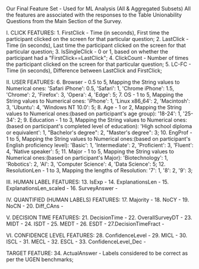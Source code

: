 Our Final Feature Set - Used for ML Analysis (All & Aggregated Subsets)
All the features are associated with the responses to the Table Unionability Questions from the Main Section of the Survey.

I. CLICK FEATURES:
    1. FirstClick - Time (in seconds), First time the participant clicked on the screen for that particular question;
    2. LastClick - Time (in seconds), Last time the participant clicked on the screen for that particular question;
    3. IsSingleClick - 0 or 1, based on whether the participant had a "FirstClick==LastClick";
    4. ClickCount - Number of times the participant clicked on the screen for that particular question;
    5. LC-FC - Time (in seconds), Difference between LastClick and FirstClick;

II. USER FEATURES:
    6. Browser - 0.5 to 5, Mapping the String values to Numerical ones: 'Safari iPhone': 0.5, 'Safari': 1, 'Chrome iPhone': 1.5, 'Chrome': 2, 'Firefox': 3, 'Opera': 4, 'Edge': 5;
    7. OS - 1 to 5, Mapping the String values to Numerical ones: 'iPhone': 1, 'Linux x86_64': 2, 'Macintosh': 3, 'Ubuntu': 4, 'Windows NT 10.0': 5;
    8. Age - 1 or 2, Mapping the String values to Numerical ones:(based on participant's age group): '18-24': 1, '25-34': 2;
    9. Education - 1 to 3, Mapping the String values to Numerical ones:(based on participant's completed level of education): 'High school diploma or equivalent': 1, "Bachelor's degree": 2, "Master's degree": 3;
    10. EngProf - 1 to 5, Mapping the String values to Numerical ones:(based on participant's English proficiency level): 'Basic': 1, 'Intermediate': 2, 'Proficient': 3, 'Fluent': 4, 'Native speaker': 5;
    11. Major - 1 to 5, Mapping the String values to Numerical ones:(based on participant's Major): 'Biotechnology': 1, 'Robotics': 2, 'AI': 3, 'Computer Science': 4, 'Data Science': 5;
    12. ResolutionLen - 1 to 3, Mapping the lengths of Resolution: '7': 1, '8': 2, '9': 3;

III. HUMAN LABEL FEATURES:
    13. IsExp - 
    14. ExplanationsLen - 
    15. ExplanationsLen_scaled - 
    16. SurveyAnswer - 

IV. QUANTIFIED (HUMAN LABELS) FEATURES:
    17. Majority - 
    18. NoCY - 
    19. NoCN - 
    20. Diff_CAns - 

V. DECISION TIME FEATURES:
    21. DecisionTime - 
    22. OverallSurveyDT - 
    23. MIDT - 
    24. ISDT - 
    25. MEDT - 
    26. ESDT - 
    27.DecisionTimeFract - 


VI. CONFIDENCE LEVEL FEATURES:
    28. ConfidenceLevel - 
    29. MICL - 
    30. ISCL - 
    31. MECL - 
    32. ESCL - 
    33. ConfidenceLevel_Dec - 

TARGET FEATURE:
    34. ActualAnswer - Labels considered to be correct as per the UGEN benchmarks;
